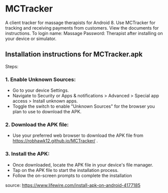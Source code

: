 # MCTracker
A client tracker for massage therapists for Android 8. Use MCTracker for tracking and receiving
payments from customers. View the documents for instructions. To login name: Massage Password: Therapist after installing 
on your device or simulator.

## Installation instructions for MCTracker.apk
Steps:
### 1. Enable Unknown Sources:
* Go to your device Settings.
* Navigate to Security or Apps & notifications > Advanced > Special app access > Install unknown apps.
* Toggle the switch to enable "Unknown Sources" for the browser you plan to use to download the APK.
  
### 2. Download the APK file:
* Use your preferred web browser to download the APK file from https://robhawk12.github.io/MCTracker/ .
  
### 3. Install the APK:
* Once downloaded, locate the APK file in your device's file manager.
* Tap on the APK file to start the installation process.
* Follow the on-screen prompts to complete the installation

source: https://www.lifewire.com/install-apk-on-android-4177185 
